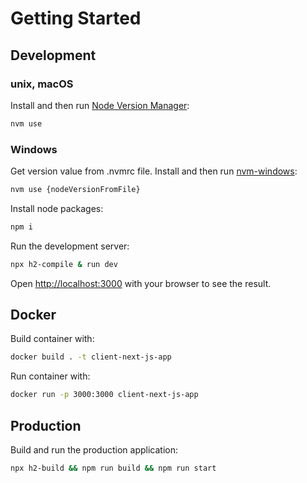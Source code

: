 # Getting Started
## Development
### unix, macOS
Install and then run [Node Version Manager](https://github.com/nvm-sh/nvm):

```bash
nvm use
```
### Windows
Get version value from .nvmrc file.
Install and then run [nvm-windows](https://github.com/coreybutler/nvm-windows):

```bash
nvm use {nodeVersionFromFile}
```

Install node packages:

```bash
npm i
```

Run the development server:

```bash
npx h2-compile & run dev
```

Open [http://localhost:3000](http://localhost:3000) with your browser to see the result.

## Docker
Build container with: 
```bash
docker build . -t client-next-js-app
```

Run container with: 
```bash
docker run -p 3000:3000 client-next-js-app
```

## Production

Build and run the production application:

```bash
npx h2-build && npm run build && npm run start
```